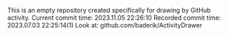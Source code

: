 This is an empty repository created specifically for drawing by GitHub activity.
Current commit time: 2023.11.05 22:26:10
Recorded commit time: 2023.07.03 22:25:14(1)
Look at: github.com/baderik/ActivityDrawer
